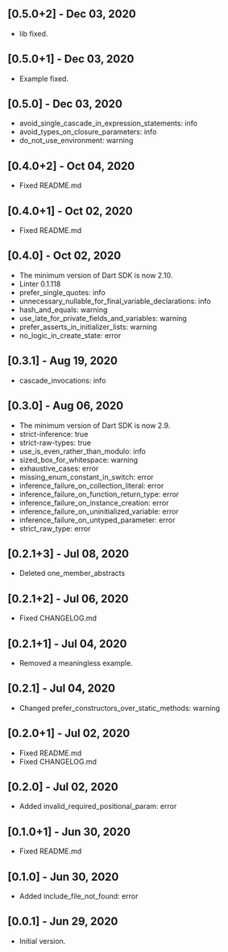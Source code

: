 ## [0.5.0+2] - Dec 03, 2020

* lib fixed.

## [0.5.0+1] - Dec 03, 2020

* Example fixed.

## [0.5.0] - Dec 03, 2020

* avoid_single_cascade_in_expression_statements: info
* avoid_types_on_closure_parameters: info
* do_not_use_environment: warning

## [0.4.0+2] - Oct 04, 2020

* Fixed README.md

## [0.4.0+1] - Oct 02, 2020

* Fixed README.md

## [0.4.0] - Oct 02, 2020

* The minimum version of Dart SDK is now 2.10.
* Linter 0.1.118
* prefer_single_quotes: info
* unnecessary_nullable_for_final_variable_declarations: info
* hash_and_equals: warning
* use_late_for_private_fields_and_variables: warning
* prefer_asserts_in_initializer_lists: warning
* no_logic_in_create_state: error

## [0.3.1] - Aug 19, 2020

* cascade_invocations: info

## [0.3.0] - Aug 06, 2020

* The minimum version of Dart SDK is now 2.9.
* strict-inference: true
* strict-raw-types: true
* use_is_even_rather_than_modulo: info
* sized_box_for_whitespace: warning
* exhaustive_cases: error
* missing_enum_constant_in_switch: error
* inference_failure_on_collection_literal: error
* inference_failure_on_function_return_type: error
* inference_failure_on_instance_creation: error
* inference_failure_on_uninitialized_variable: error
* inference_failure_on_untyped_parameter: error
* strict_raw_type: error

## [0.2.1+3] - Jul 08, 2020

* Deleted one_member_abstracts

## [0.2.1+2] - Jul 06, 2020

* Fixed CHANGELOG.md

## [0.2.1+1] - Jul 04, 2020

* Removed a meaningless example.

## [0.2.1] - Jul 04, 2020

* Changed prefer_constructors_over_static_methods: warning

## [0.2.0+1] - Jul 02, 2020

* Fixed README.md
* Fixed CHANGELOG.md

## [0.2.0] - Jul 02, 2020

* Added invalid_required_positional_param: error

## [0.1.0+1] - Jun 30, 2020

* Fixed README.md

## [0.1.0] - Jun 30, 2020

* Added include_file_not_found: error

## [0.0.1] - Jun 29, 2020

* Initial version.
